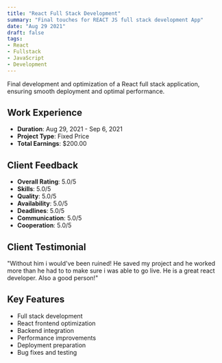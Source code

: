 ```yaml
---
title: "React Full Stack Development"
summary: "Final touches for REACT JS full stack development App"
date: "Aug 29 2021"
draft: false
tags:
- React
- Fullstack
- JavaScript
- Development
---
```


Final development and optimization of a React full stack application, ensuring smooth deployment and optimal performance.

## Work Experience
- **Duration**: Aug 29, 2021 - Sep 6, 2021
- **Project Type**: Fixed Price
- **Total Earnings**: $200.00

## Client Feedback
- **Overall Rating**: 5.0/5
- **Skills**: 5.0/5
- **Quality**: 5.0/5
- **Availability**: 5.0/5
- **Deadlines**: 5.0/5
- **Communication**: 5.0/5
- **Cooperation**: 5.0/5

## Client Testimonial
"Without him i would've been ruined! He saved my project and he worked more than he had to to make sure i was able to go live. He is a great react developer. Also a good person!"

## Key Features
- Full stack development
- React frontend optimization
- Backend integration
- Performance improvements
- Deployment preparation
- Bug fixes and testing 